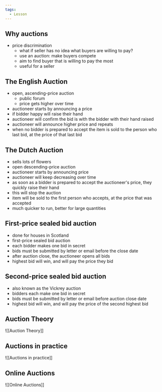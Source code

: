 ```yaml
---
tags:
  - Lesson
---
```

## Why auctions
- price discrimination
	- what if seller has no idea what buyers are willing to pay?
	- use an auction: make buyers compete
	- aim to find buyer that is willing to pay the most
	- useful for a seller
## The English Auction
- open, ascending-price auction
	- public forum
	- price gets higher over time
- auctioneer starts by announcing a price
- if bidder happy will raise their hand
- auctioneer will confirm the bid is with the bidder with their hand raised
- auctioneer will announce higher price and repeats
- when no bidder is prepared to accept the item is sold to the person who last bid, at the price of that last bid
## The Dutch Auction
- sells lots of flowers
- open descending-price auction
- auctioneer starts by announcing price
- auctioneer will keep decreasing over time
- as soon as a bidder is prepared to accept the auctioneer's price, they quickly raise their hand
- this will stop the auction
- item will be sold to the first person who accepts, at the price that was accepted
 - much quicker to run, better for large quantities
## First-price sealed bid auction
- done for houses in Scotland
- first-price sealed bid auction
- each bidder makes one bid in secret
- bids must be submitted by letter or email before the close date
- after auction close, the auctioneer opens all bids
- highest bid will win, and will pay the price they bid
## Second-price sealed bid auction
- also known as the Vickrey auction
- bidders each make one bid in secret
- bids must be submitted by letter or email before auction close date
- highest bid will win, and will pay the price of the second highest bid
## Auction Theory
![[Auction Theory]]
## Auctions in practice
![[Auctions in practice]]
## Online Auctions
![[Online Auctions]]